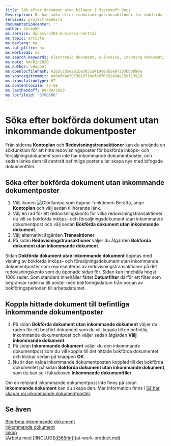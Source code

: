 ```yaml
---
title: Sök efter dokument utan bilagor | Microsoft Docs
Description: Du kan söka efter redovisningstransaktioner för bokförda inköps- och försäljningsdokument som inte har inkommande elektroniska dokument, till exempel importerade fakturor.
services: project-madeira
documentationcenter: ''
author: SorenGP
ms.service: dynamics365-business-central
ms.topic: article
ms.devlang: na
ms.tgt_pltfrm: na
ms.workload: na
ms.search.keywords: electronic document, e-invoice, incoming document, OCR, ecommerce, document exchange, import invoice
ms.date: 04/01/2020
ms.author: edupont
ms.openlocfilehash: e1b5c2b5e2615e5051a410c88b5e972036b0d98e
ms.sourcegitcommit: a80afd4e5075018716efad76d82a54e158f1392d
ms.translationtype: HT
ms.contentlocale: sv-SE
ms.lasthandoff: 09/09/2020
ms.locfileid: "3780566"
---
```

# <a name="find-posted-documents-without-incoming-document-records"></a>Söka efter bokförda dokument utan inkommande dokumentposter
Från sidorna **Kontoplan** och **Redovisningstransaktioner** kan du använda en sökfunktion för att hitta redovisningsposter för bokförda inköps- och försäljningsdokument som inte har inkommande dokumentposter, och sedan länka dem till centralt befintliga poster eller skapa nya med bifogade dokumentfiler.

## <a name="to-find-posted-documents-without-incoming-document-records"></a>Söka efter bokförda dokument utan inkommande dokumentposter
1. Välj ikonen ![Glödlampa som öppnar funktionen Berätta](media/ui-search/search_small.png "Berätta vad du vill göra"), ange **Kontoplan** och välj sedan tillhörande länk.
2. Välj en rad för ett redovisningskonto för vilka redovisningstransaktioner du vill se bokförda inköps- och försäljningsdokument utan inkommande dokumentpost och välj sedan **Bokförda dokument utan inkommande dokument**.
3. Välj alternativt åtgärden **Transaktioner**.
4. På sidan **Redovisningstransaktioner** väljer du åtgärden **Bokförda dokument utan inkommande dokument**.

Sidan **Dokförda dokument utan inkommande dokument** öppnas med visning av bokförda inköps- och försäljningsdokument utan inkommande dokumentposter som representeras av redovisningstransaktioner på det redovisningskonto som du öppnade sidan för. Sidan kan innehålla högst 1000 rader. Som standard innehåller fältet **Datumfilter** därför ett filter som begränsar raderna till poster med bokföringsdatum från början av bokföringsperioden till arbetsdatumet.

## <a name="to-connect-found-documents-to-existing-incoming-document-records"></a>Koppla hittade dokument till befintliga inkommande dokumentposter
1. På sidan **Bokförda dokument utan inkommande dokument** väljer du raden för ett bokfört dokument som du vill koppla till en befintlig inkommande dokumentpost och väljer sedan åtgärden **Välj inkommande dokument**.
2. På sidan **Inkommande dokument** väljer du den inkommande dokumentpost som du vill koppla till det hittade bokförda dokumentet och klickar sedan på knappen **OK**.
3. Nu är den valda inkommande dokumentposten kopplad till det bokförda dokumentet på sidan **Bokförda dokument utan inkommande dokument**, som du kan se i faktaboxen **Inkommande dokumentfiler**.

Om en relevant inkommande dokumentpost inte finns på sidan **Inkommande dokument** kan du skapa den. Mer information finns i [Så här skapar du inkommande dokumentposter](across-how-create-income-document-records.md).

## <a name="see-also"></a>Se även
[Bearbeta inkommande dokument](across-process-income-documents.md)  
[Inkommande dokument](across-income-documents.md)  
[Inköp](purchasing-manage-purchasing.md)  
[Arbeta med [!INCLUDE[d365fin](includes/d365fin_md.md)]](ui-work-product.md)

